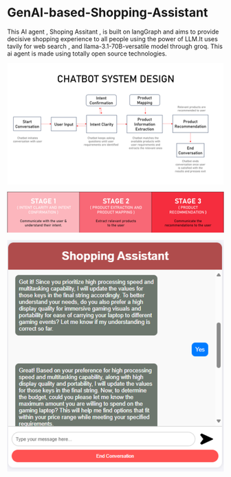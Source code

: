 # GenAI-based-Shopping-Assistant
This AI agent , Shoping Assitant , is built on langGraph and aims to provide decisive shopping experience to all people using the power of LLM.It uses tavily for web search , and llama-3.1-70B-versatile model through groq. This ai agent is made using totally open source technologies.

 <p align="center">
  <img src="data/System design.png" width="800"/>
</p>
  <p align="center">
  <img src="data/product recomendation stages.png" width="800"/>
</p>

  <p align="center">
  <img src="data/ShopAssistChatbot.png" width="800"/>
</p>


